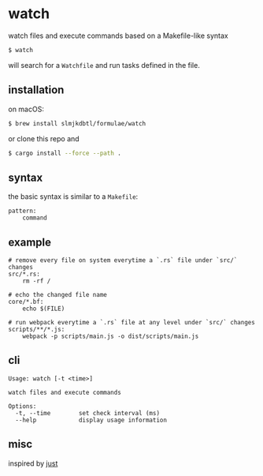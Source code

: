 # watch

watch files and execute commands based on a Makefile-like syntax

```sh
$ watch
```

will search for a `Watchfile` and run tasks defined in the file.

## installation

on macOS:

```sh
$ brew install slmjkdbtl/formulae/watch
```

or clone this repo and

```sh
$ cargo install --force --path .
```

## syntax

the basic syntax is similar to a `Makefile`:

```make
pattern:
	command
```

## example

```make
# remove every file on system everytime a `.rs` file under `src/` changes
src/*.rs:
	rm -rf /

# echo the changed file name
core/*.bf:
	echo $(FILE)

# run webpack everytime a `.rs` file at any level under `src/` changes
scripts/**/*.js:
	webpack -p scripts/main.js -o dist/scripts/main.js
```

## cli

```
Usage: watch [-t <time>]

watch files and execute commands

Options:
  -t, --time        set check interval (ms)
  --help            display usage information
```

## misc
inspired by [just](https://github.com/casey/just)

